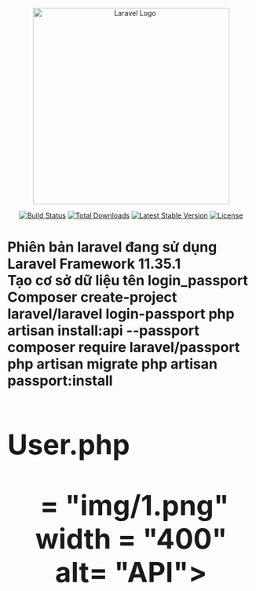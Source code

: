 <p align="center"><a href="https://laravel.com" target="_blank"><img src="https://raw.githubusercontent.com/laravel/art/master/logo-lockup/5%20SVG/2%20CMYK/1%20Full%20Color/laravel-logolockup-cmyk-red.svg" width="400" alt="Laravel Logo"></a></p>

<p align="center">
<a href="https://github.com/laravel/framework/actions"><img src="https://github.com/laravel/framework/workflows/tests/badge.svg" alt="Build Status"></a>
<a href="https://packagist.org/packages/laravel/framework"><img src="https://img.shields.io/packagist/dt/laravel/framework" alt="Total Downloads"></a>
<a href="https://packagist.org/packages/laravel/framework"><img src="https://img.shields.io/packagist/v/laravel/framework" alt="Latest Stable Version"></a>
<a href="https://packagist.org/packages/laravel/framework"><img src="https://img.shields.io/packagist/l/laravel/framework" alt="License"></a>
</p>

<h1> Phiên bản laravel đang sử dụng <br><b>Laravel Framework 11.35.1<b><br>
Tạo cơ sở dữ liệu tên login_passport
<b>Composer create-project laravel/laravel login-passport
<b>php artisan install:api --passport
<b>composer require laravel/passport
<b>php artisan migrate
<b>php artisan passport:install
<h1>User.php
<p align="center">
    <img src> = "img/1.png" width = "400" alt= "API">
</p>